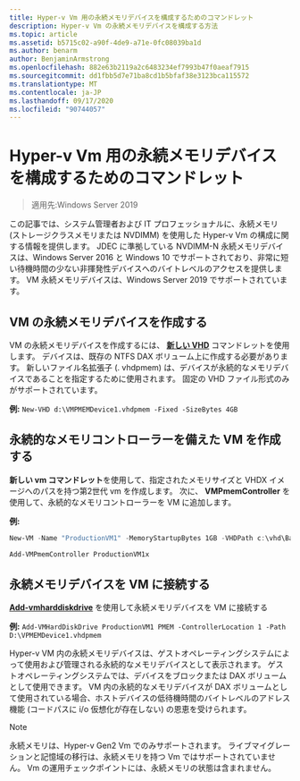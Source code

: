 ```yaml
---
title: Hyper-v Vm 用の永続メモリデバイスを構成するためのコマンドレット
description: Hyper-v Vm の永続メモリデバイスを構成する方法
ms.topic: article
ms.assetid: b5715c02-a90f-4de9-a71e-0fc08039ba1d
ms.author: benarm
author: BenjaminArmstrong
ms.openlocfilehash: 882e63b2119a2c6483234ef7993b47f0aeaf7915
ms.sourcegitcommit: dd1fbb5d7e71ba8cd1b5bfaf38e3123bca115572
ms.translationtype: MT
ms.contentlocale: ja-JP
ms.lasthandoff: 09/17/2020
ms.locfileid: "90744057"
---
```

# <a name="cmdlets-for-configuring-persistent-memory-devices-for-hyper-v-vms"></a>Hyper-v Vm 用の永続メモリデバイスを構成するためのコマンドレット

>適用先:Windows Server 2019

この記事では、システム管理者および IT プロフェッショナルに、永続メモリ (ストレージクラスメモリまたは NVDIMM) を使用した Hyper-v Vm の構成に関する情報を提供します。 JDEC に準拠している NVDIMM-N 永続メモリデバイスは、Windows Server 2016 と Windows 10 でサポートされており、非常に短い待機時間の少ない非揮発性デバイスへのバイトレベルのアクセスを提供します。 VM 永続メモリデバイスは、Windows Server 2019 でサポートされています。

## <a name="create-a-persistent-memory-device-for-a-vm"></a>VM の永続メモリデバイスを作成する

VM の永続メモリデバイスを作成するには、 **[新しい VHD](/powershell/module/hyper-v/new-vhd?view=win10-ps)** コマンドレットを使用します。 デバイスは、既存の NTFS DAX ボリューム上に作成する必要があります。  新しいファイル名拡張子 (. vhdpmem) は、デバイスが永続的なメモリデバイスであることを指定するために使用されます。 固定の VHD ファイル形式のみがサポートされています。

**例:** `New-VHD d:\VMPMEMDevice1.vhdpmem -Fixed -SizeBytes 4GB`

## <a name="create-a-vm-with-a-persistent-memory-controller"></a>永続的なメモリコントローラーを備えた VM を作成する

**新しい vm コマンドレット**を使用して、指定されたメモリサイズと VHDX イメージへのパスを持つ第2世代 vm を作成します。 次に、 **VMPmemController** を使用して、永続的なメモリコントローラーを VM に追加します。

**例:**

```powershell
New-VM -Name "ProductionVM1" -MemoryStartupBytes 1GB -VHDPath c:\vhd\BaseImage.vhdx

Add-VMPmemController ProductionVM1x
```

## <a name="attach-a-persistent-memory-device-to-a-vm"></a>永続メモリデバイスを VM に接続する

**[Add-vmharddiskdrive](/powershell/module/hyper-v/add-vmharddiskdrive?view=win10-ps)** を使用して永続メモリデバイスを VM に接続する

**例:** `Add-VMHardDiskDrive ProductionVM1 PMEM -ControllerLocation 1 -Path D:\VPMEMDevice1.vhdpmem`

Hyper-v VM 内の永続メモリデバイスは、ゲストオペレーティングシステムによって使用および管理される永続的なメモリデバイスとして表示されます。 ゲストオペレーティングシステムでは、デバイスをブロックまたは DAX ボリュームとして使用できます。 VM 内の永続的なメモリデバイスが DAX ボリュームとして使用されている場合、ホストデバイスの低待機時間のバイトレベルのアドレス機能 (コードパスに i/o 仮想化が存在しない) の恩恵を受けられます。

>[!NOTE]
>永続メモリは、Hyper-v Gen2 Vm でのみサポートされます。 ライブマイグレーションと記憶域の移行は、永続メモリを持つ Vm ではサポートされていません。 Vm の運用チェックポイントには、永続メモリの状態は含まれません。
